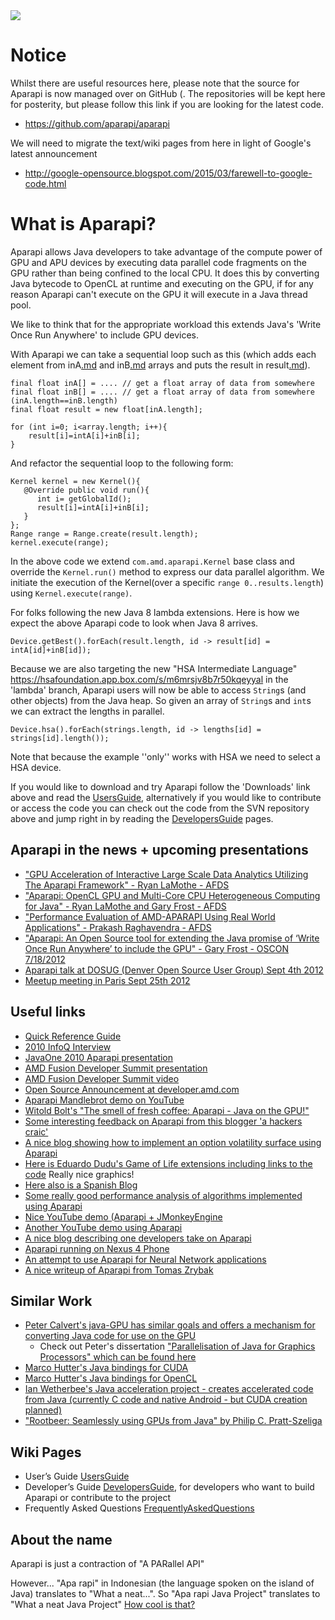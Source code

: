 <img src='http:wiki/aparapi_90x660.jpg' />

# Notice #
Whilst there are useful resources here, please note that the source for Aparapi is now managed over on GitHub (.  The repositories will be kept here for posterity, but please follow this link if you are looking for the latest code.

  * https://github.com/aparapi/aparapi

We will need to migrate the text/wiki pages from here in light of Google's latest announcement

  * http://google-opensource.blogspot.com/2015/03/farewell-to-google-code.html

# What is Aparapi? #
Aparapi allows Java developers to take advantage of the compute power of GPU and APU devices by executing data parallel code fragments on the GPU rather than being confined to the local CPU.  It does this by converting Java bytecode to OpenCL at runtime and executing on the GPU, if for any reason Aparapi can't execute on the GPU it will execute in a Java thread pool.

We like to think that for the appropriate workload this extends Java's 'Write Once Run Anywhere' to include GPU devices.

With Aparapi we can take a sequential loop such as this (which adds each element from inA[.md](.md) and inB[.md](.md) arrays and puts the result in result[.md](.md)).
```
final float inA[] = .... // get a float array of data from somewhere
final float inB[] = .... // get a float array of data from somewhere (inA.length==inB.length)
final float result = new float[inA.length];

for (int i=0; i<array.length; i++){
    result[i]=intA[i]+inB[i];
}
```

And refactor the sequential loop to the following form:

```
Kernel kernel = new Kernel(){
   @Override public void run(){
      int i= getGlobalId();
      result[i]=intA[i]+inB[i];
   }
};
Range range = Range.create(result.length); 
kernel.execute(range);
```

In the above code we extend `com.amd.aparapi.Kernel` base class and override the `Kernel.run()` method to express our data parallel algorithm.  We initiate the execution of the Kernel(over a specific `range 0..results.length`) using `Kernel.execute(range)`.

For folks following the new Java 8 lambda extensions.  Here is how we expect the above Aparapi code to look when Java 8 arrives.
```
Device.getBest().forEach(result.length, id -> result[id] = intA[id]+inB[id]);
```

Because we are also targeting the new "HSA Intermediate Language" https://hsafoundation.app.box.com/s/m6mrsjv8b7r50kqeyyal in the 'lambda' branch, Aparapi users will now be able to access `String`s (and other objects) from the Java heap.  So given an array of `String`s and `int`s we can extract the lengths in parallel.
```
Device.hsa().forEach(strings.length, id -> lengths[id] = strings[id].length());
```

Note that because the example ''only'' works with HSA we need to select a HSA device.

If you would like to download and try Aparapi follow the 'Downloads' link above and read the [UsersGuide](UsersGuide.md), alternatively if you would like to contribute or access the code you can check out the code from the SVN repository above and jump right in by reading the [DevelopersGuide](DevelopersGuide.md) pages.

## Aparapi in the news + upcoming presentations ##
  * ["GPU Acceleration of Interactive Large Scale Data Analytics Utilizing The Aparapi Framework" - Ryan LaMothe - AFDS](https://amdfusion.activeevents.com/scheduler/catalog/catalog.jsp)
  * ["Aparapi: OpenCL GPU and Multi-Core CPU Heterogeneous Computing for Java" - Ryan LaMothe and Gary Frost - AFDS](https://amdfusion.activeevents.com/scheduler/catalog/catalog.jsp)
  * ["Performance Evaluation of AMD-APARAPI Using Real World Applications" - Prakash Raghavendra - AFDS](https://amdfusion.activeevents.com/scheduler/catalog/catalog.jsp)
  * ["Aparapi: An Open Source tool for extending the Java promise of ‘Write Once Run Anywhere’ to include the GPU" - Gary Frost - OSCON 7/18/2012](http://www.oscon.com/oscon2012/public/schedule/detail/23434)
  * [Aparapi talk at DOSUG (Denver Open Source User Group) Sept 4th 2012](http://meetup.denveropensource.org/events/72220712)
  * [Meetup meeting in Paris Sept 25th 2012](http://www.meetup.com/HPC-GPU-Supercomputing-Group-of-Paris-Meetup/)


## Useful links ##
  * [Quick Reference Guide](http://aparapi.googlecode.com/svn/trunk/QuickReference.pdf)
  * [2010 InfoQ Interview](http://www.infoq.com/news/2010/09/aparapi-java-and-gpus)
  * [JavaOne 2010 Aparapi presentation](http://www.parleys.com/#st=5&id=2275)
  * [AMD Fusion Developer Summit presentation](http://developer.amd.com/afds/assets/presentations/2912_final.pdf)
  * [AMD Fusion Developer Summit video](http://developer.amd.com/afds/pages/video.aspx#/Dev_AFDS_Reb_2912)
  * [Open Source Announcement at developer.amd.com](http://blogs.amd.com/developer/2011/09/14/i-dont-always-write-gpu-code-in-java-but-when-i-do-i-like-to-use-aparapi/)
  * [Aparapi Mandlebrot demo on YouTube](http://www.youtube.com/watch?v=LlDT1FcCG5A)
  * [Witold Bolt's "The smell of fresh coffee: Aparapi - Java on the GPU!"](http://translate.google.com/translate?hl=en&sl=pl&u=http://www.trzeciakawa.pl/%3Fp%3D248)
  * [Some interesting feedback on Aparapi from this blogger 'a hackers craic'](http://a-hackers-craic.blogspot.com/2012/03/aparapi.html)
  * [A nice blog showing how to implement an option volatility surface using Aparapi](http://www.snowfallsystems.com/vol-surface-on-gpu)
  * [Here is Eduardo Dudu's Game of Life extensions including links to the code](https://forum.processing.org/topic/aparapi-opencl-directly-from-processing-java-grayscott-conways-examples-shared)  Really nice graphics!
  * [Here also is a Spanish Blog](http://edumo.net/wp/gray-scott-conways-game-of-life-aparapi-processing-org)
  * [Some really good performance analysis of algorithms implemented using Aparapi](http://aparapi-vortex.blogspot.com)
  * [Nice YouTube demo (Aparapi + JMonkeyEngine](http://www.youtube.com/watch?v=vX-tsp1f3Qs)
  * [Another YouTube demo using Aparapi](http://forum.processing.org/topic/videomapping-processing-2-aparapi-opencl-shader)
  * [A nice blog describing one developers take on Aparapi](http://www.beyondjava.net/blog/aparapi-run-java-applications-on-your-graphics-accelerator-card/#more-543)
  * [Aparapi running on Nexus 4 Phone](http://mahadevangorti.blogspot.in/2013/03/nexus-4-is-running-with-opencl-programs.html)
  * [An attempt to use Aparapi for Neural Network applications](http://aparacog.wikia.com/wiki/Aparacog_Wiki)
  * [A nice writeup of Aparapi from Tomas Zrybak](http://tomaszrybak.wordpress.com/2013/12/11/aparapi)

## Similar Work ##
  * [Peter Calvert's java-GPU has similar goals and offers a mechanism for converting Java code for use on the GPU](http://code.google.com/p/java-gpu/)
    * Check out Peter's dissertation ["Parallelisation of Java for Graphics Processors" which can be found here](http://www.cl.cam.ac.uk/~prc33/)
  * [Marco Hutter's Java bindings for CUDA](http://www.jcuda.org/)
  * [Marco Hutter's Java bindings for OpenCL](http://www.jocl.org/)
  * [Ian Wetherbee's Java acceleration project - creates accelerated code from Java (currently C code and native Android - but CUDA creation planned)](https://bitbucket.org/wetherbeei/acceljava)
  * ["Rootbeer: Seamlessly using GPUs from Java" by Philip C. Pratt-Szeliga](https://github.com/pcpratts/rootbeer1#readme)


## Wiki Pages ##
  * User’s Guide [UsersGuide](UsersGuide.md)
  * Developer’s Guide [DevelopersGuide](DevelopersGuide.md), for developers who want to build Aparapi or contribute to the project
  * Frequently Asked Questions [FrequentlyAskedQuestions](FrequentlyAskedQuestions.md)

## About the name ##

Aparapi is just a contraction of "A PARallel API"

However... "Apa rapi" in Indonesian (the language spoken on the island of Java) translates to "What a neat...".  So "Apa rapi Java Project" translates to "What a neat Java Project" [How cool is that?](http://translate.google.com/?tl=id&q=undefined#id/en/Apa%20rapi%20java%20project)
